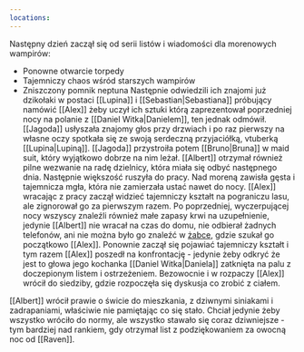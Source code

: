 ```yaml
---
locations: 
---
```


Następny dzień zaczął się od serii listów i wiadomości dla morenowych wampirów:
- Ponowne otwarcie torpedy
- Tajemniczy chaos wśród starszych wampirów
- Zniszczony pomnik neptuna
Następnie odwiedzili ich znajomi już dzikołaki w postaci [[Lupina]] i [[Sebastian|Sebastiana]] próbujący namówić [[Alex]] żeby uczył ich sztuki którą zaprezentował poprzedniej nocy na polanie z [[Daniel Witka|Danielem]], ten jednak odmówił. [[Jagoda]] usłyszała znajomy głos przy drzwiach i po raz pierwszy na własne oczy spotkała się ze swoją serdeczną przyjaciółką, vtuberką [[Lupina|Lupiną]]. [[Jagoda]] przystroiła potem [[Bruno|Bruna]] w maid suit, który wyjątkowo dobrze na nim leżał. [[Albert]] otrzymał również pilne wezwanie na radę dzielnicy, która miała się odbyć następnego dnia. Następnie większość ruszyła do pracy. Nad moreną zawisła gęsta i tajemnicza mgła, która nie zamierzała ustać nawet do nocy. [[Alex]] wracając z pracy zaczął widzieć tajemniczy kształt na pograniczu lasu, ale zignorował go za pierwszym razem. Po poprzedniej, wyczerpującej nocy wszyscy znaleźli również małe zapasy krwi na uzupełnienie, jedynie [[Albert]] nie wracał na czas do domu, nie odbierał żadnych telefonów, ani nie można było go znaleźć w [żabce](geo:54.3604843012153,18.578195264454052), gdzie szukał go początkowo [[Alex]]. Ponownie zaczął się pojawiać tajemniczy kształt i tym razem [[Alex]] poszedł na konfrontację - jedynie żeby odkryć że jest to głowa jego kochanka [[Daniel Witka|Daniela]] zatknięta na palu z doczepionym listem i ostrzeżeniem. Bezowocnie i w rozpaczy [[Alex]] wrócił do siedziby, gdzie rozpoczęła się dyskusja co zrobić z ciałem.

[[Albert]] wrócił prawie o świcie do mieszkania, z dziwnymi siniakami i zadrapaniami, właściwie nie pamiętając co się stało. Chciał jedynie żeby wszystko wróciło do normy, ale wszystko stawało się coraz dziwniejsze - tym bardziej nad rankiem, gdy otrzymał list z podziękowaniem za owocną noc od [[Raven]]. 